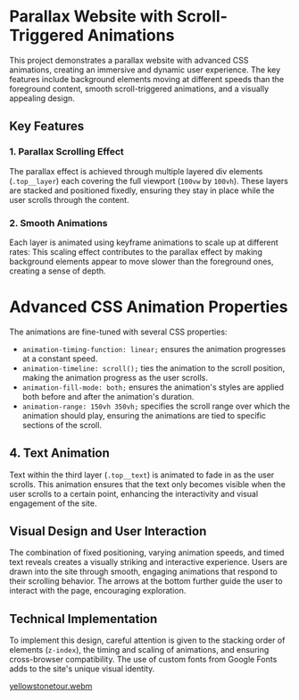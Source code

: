 
# Parallax Website with Scroll-Triggered Animations

This project demonstrates a parallax website with advanced CSS animations, creating an immersive and dynamic user experience. The key features include background elements moving at different speeds than the foreground content, smooth scroll-triggered animations, and a visually appealing design.

## Key Features

### 1. Parallax Scrolling Effect

The parallax effect is achieved through multiple layered div elements (`.top__layer`) each covering the full viewport (`100vw` by `100vh`). These layers are stacked and positioned fixedly, ensuring they stay in place while the user scrolls through the content.

### 2. Smooth Animations

Each layer is animated using keyframe animations to scale up at different rates:
This scaling effect contributes to the parallax effect by making background elements appear to move slower than the foreground ones, creating a sense of depth.

# Advanced CSS Animation Properties

The animations are fine-tuned with several CSS properties:

- `animation-timing-function: linear;` ensures the animation progresses at a constant speed.
- `animation-timeline: scroll();` ties the animation to the scroll position, making the animation progress as the user scrolls.
- `animation-fill-mode: both;` ensures the animation's styles are applied both before and after the animation's duration.
- `animation-range: 150vh 350vh;` specifies the scroll range over which the animation should play, ensuring the animations are tied to specific sections of the scroll.

 ## 4. Text Animation

Text within the third layer (`.top__text`) is animated to fade in as the user scrolls. This animation ensures that the text only becomes visible when the user scrolls to a certain point, enhancing the interactivity and visual engagement of the site.

## Visual Design and User Interaction

The combination of fixed positioning, varying animation speeds, and timed text reveals creates a visually striking and interactive experience. Users are drawn into the site through smooth, engaging animations that respond to their scrolling behavior. The arrows at the bottom further guide the user to interact with the page, encouraging exploration.

## Technical Implementation

To implement this design, careful attention is given to the stacking order of elements (`z-index`), the timing and scaling of animations, and ensuring cross-browser compatibility. The use of custom fonts from Google Fonts adds to the site's unique visual identity.



[yellowstonetour.webm](https://github.com/VitaliPri/Yellowstone/assets/101225909/194ba380-eb15-499f-b304-65bddf804e5a)
